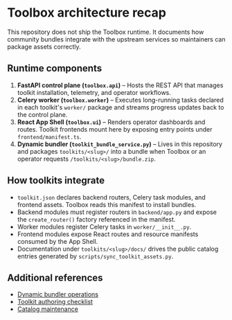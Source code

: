 # Toolbox architecture recap

This repository does not ship the Toolbox runtime. It documents how community
bundles integrate with the upstream services so maintainers can package assets
correctly.

## Runtime components

1. **FastAPI control plane (`toolbox.api`)** – Hosts the REST API that manages
   toolkit installation, telemetry, and operator workflows.
2. **Celery worker (`toolbox.worker`)** – Executes long-running tasks declared in
   each toolkit's `worker/` package and streams progress updates back to the
   control plane.
3. **React App Shell (`toolbox.ui`)** – Renders operator dashboards and routes.
   Toolkit frontends mount here by exposing entry points under
   `frontend/manifest.ts`.
4. **Dynamic bundler (`toolkit_bundle_service.py`)** – Lives in this repository
   and packages `toolkits/<slug>/` into a bundle when Toolbox or an operator
   requests `/toolkits/<slug>/bundle.zip`.

## How toolkits integrate

- `toolkit.json` declares backend routers, Celery task modules, and frontend
  assets. Toolbox reads this manifest to install bundles.
- Backend modules must register routers in `backend/app.py` and expose the
  `create_router()` factory referenced in the manifest.
- Worker modules register Celery tasks in `worker/__init__.py`.
- Frontend modules expose React routes and resource manifests consumed by the
  App Shell.
- Documentation under `toolkits/<slug>/docs/` drives the public catalog entries
  generated by `scripts/sync_toolkit_assets.py`.

## Additional references

- [Dynamic bundler operations](bundler.md)
- [Toolkit authoring checklist](toolkit-authoring.md)
- [Catalog maintenance](catalog.md)
